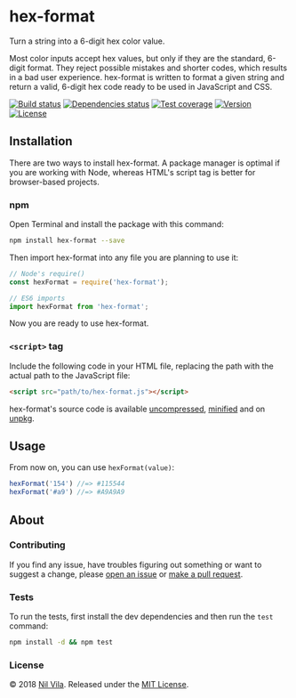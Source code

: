 # hex-format

Turn a string into a 6-digit hex color value.

Most color inputs accept hex values, but only if they are the standard, 6-digit format. They reject possible mistakes and shorter codes, which results in a bad user experience. hex-format is written to format a given string and return a valid, 6-digit hex code ready to be used in JavaScript and CSS.

[![Build status](https://travis-ci.org/nil/hex-format.svg?branch=master)](https://travis-ci.org/nil/hex-format)
[![Dependencies status](https://img.shields.io/david/dev/nil/hex-format.svg)](https://david-dm.org/nil/hex-format)
[![Test coverage](https://img.shields.io/codecov/c/github/nil/hex-format.svg)](https://codecov.io/gh/nil/hex-format)
[![Version](https://img.shields.io/npm/v/hex-format.svg)](https://www.npmjs.com/package/hex-format)
[![License](https://img.shields.io/npm/l/hex-format.svg)](https://github.com/nil/hex-format/blob/master/LICENSE)

## Installation

There are two ways to install hex-format. A package manager is optimal if you are working with Node, whereas HTML's script tag is better for browser-based projects.

### npm

Open Terminal and install the package with this command:

```sh
npm install hex-format --save
```

Then import hex-format into any file you are planning to use it:

```js
// Node's require()
const hexFormat = require('hex-format');

// ES6 imports
import hexFormat from 'hex-format';
```

Now you are ready to use hex-format.

### `<script>` tag

Include the following code in your HTML file, replacing the path with the actual path to the JavaScript file:

```html
<script src="path/to/hex-format.js"></script>
```

hex-format's source code is available [uncompressed](https://raw.githubusercontent.com/nil/hex-format/master/src/index.js), [minified](https://raw.githubusercontent.com/nil/hex-format/master/src/index.min.js) and on [unpkg](https://unpkg.com/hex-format).

## Usage

From now on, you can use `hexFormat(value)`:

```js
hexFormat('154') //=> #115544
hexFormat('#a9') //=> #A9A9A9
```

## About

### Contributing

If you find any issue, have troubles figuring out something or want to suggest a change, please [open an issue](https://github.com/nil/hex-format/issues/new) or [make a pull request](https://github.com/nil/hex-format/compare).
</details>

### Tests
To run the tests, first install the dev dependencies and then run the `test` command:

```sh
npm install -d && npm test
```

### License
© 2018 [Nil Vila](https://twitter.com/nilvilam). Released under the [MIT License](https://github.com/nil/hex-format/blob/master/LICENSE).

